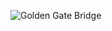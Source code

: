![Golden Gate Bridge](https://upload.wikimedia.org/wikipedia/commons/a/ac/Golden_Gate_Bridge_Yang_Ming_Line.jpg)
